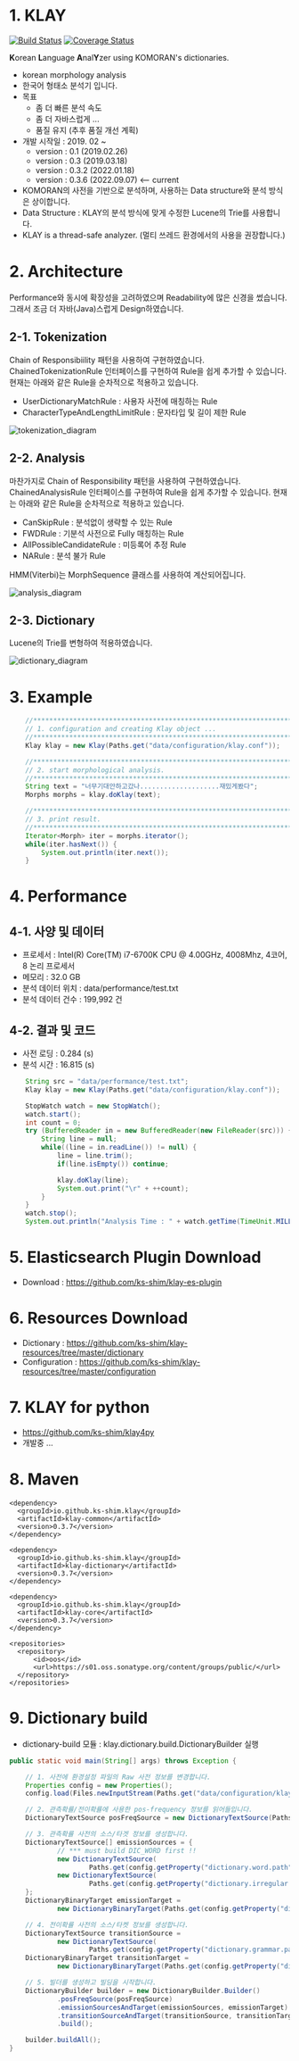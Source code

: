 # 1. KLAY
[![Build Status](https://github.com/ks-shim/klay/actions/workflows/pages/pages-build-deployment/badge.svg)](https://github.com/ks-shim/klay/actions/workflows/pages/pages-build-deployment)
[![Coverage Status](https://coveralls.io/repos/github/ks-shim/klay/badge.svg?branch=master)](https://coveralls.io/github/ks-shim/klay?branch=master)

**K**orean **L**anguage **A**nal**Y**zer using KOMORAN's dictionaries.
- korean morphology analysis
- 한국어 형태소 분석기 입니다.
- 목표
  * 좀 더 빠른 분석 속도
  * 좀 더 자바스럽게 ...
  * 품질 유지 (추후 품질 개선 계획) 
- 개발 시작일 : 2019. 02 ~
  - version : 0.1 (2019.02.26)
  - version : 0.3 (2019.03.18)
  - version : 0.3.2 (2022.01.18)
  - version : 0.3.6 (2022.09.07) <-- current
- KOMORAN의 사전을 기반으로 분석하며, 사용하는 Data structure와 분석 방식은 상이합니다.
- Data Structure : KLAY의 분석 방식에 맞게 수정한 Lucene의 Trie를 사용합니다.
- KLAY is a thread-safe analyzer. (멀티 쓰레드 환경에서의 사용을 권장합니다.)


# 2. Architecture
Performance와 동시에 확장성을 고려하였으며 Readability에 많은 신경을 썼습니다. 그래서 조금 더 자바(Java)스럽게 Design하였습니다.
## 2-1. Tokenization
Chain of Responsibiility 패턴을 사용하여 구현하였습니다. ChainedTokenizationRule 인터페이스를 구현하여 Rule을 쉽게
추가할 수 있습니다. 현재는 아래와 같은 Rule을 순차적으로 적용하고 있습니다.
 - UserDictionaryMatchRule : 사용자 사전에 매칭하는 Rule
 - CharacterTypeAndLengthLimitRule : 문자타입 및 길이 제한 Rule

![tokenization_diagram](data/image/tokenization_diagram.png)

## 2-2. Analysis
마찬가지로 Chain of Responsibility 패턴을 사용하여 구현하였습니다. ChainedAnalysisRule 인터페이스를 구현하여 Rule을 쉽게
추가할 수 있습니다. 현재는 아래와 같은 Rule을 순차적으로 적용하고 있습니다.
 - CanSkipRule : 분석없이 생략할 수 있는 Rule
 - FWDRule : 기분석 사전으로 Fully 매칭하는 Rule
 - AllPossibleCandidateRule : 미등록어 추정 Rule
 - NARule : 분석 불가 Rule

HMM(Viterbi)는 MorphSequence 클래스를 사용하여 계산되어집니다.

![analysis_diagram](data/image/analysis_diagram.png)

## 2-3. Dictionary
Lucene의 Trie를 변형하여 적용하였습니다.

![dictionary_diagram](data/image/dictionary_diagram.png)

# 3. Example
```java
    //***********************************************************************
    // 1. configuration and creating Klay object ...
    //***********************************************************************
    Klay klay = new Klay(Paths.get("data/configuration/klay.conf"));

    //***********************************************************************
    // 2. start morphological analysis.
    //***********************************************************************
    String text = "너무기대안하고갔나....................재밌게봤다";
    Morphs morphs = klay.doKlay(text);

    //***********************************************************************
    // 3. print result.
    //***********************************************************************
    Iterator<Morph> iter = morphs.iterator();
    while(iter.hasNext()) {
        System.out.println(iter.next());
    }
```
# 4. Performance
## 4-1. 사양 및 데이터
 - 프로세서 : Intel(R) Core(TM) i7-6700K CPU @ 4.00GHz, 4008Mhz, 4코어, 8 논리 프로세서
 - 메모리 : 32.0 GB
 - 분석 데이터 위치 : data/performance/test.txt
 - 분석 데이터 건수 : 199,992 건
## 4-2. 결과 및 코드
 - 사전 로딩 : 0.284 (s)
 - 분석 시간 : 16.815 (s)
```java
    String src = "data/performance/test.txt";
    Klay klay = new Klay(Paths.get("data/configuration/klay.conf"));

    StopWatch watch = new StopWatch();
    watch.start();
    int count = 0;
    try (BufferedReader in = new BufferedReader(new FileReader(src))) {
        String line = null;
        while((line = in.readLine()) != null) {
            line = line.trim();
            if(line.isEmpty()) continue;

            klay.doKlay(line);
            System.out.print("\r" + ++count);
        }
    }
    watch.stop();
    System.out.println("Analysis Time : " + watch.getTime(TimeUnit.MILLISECONDS) / 1000.0 + " (s)");
```

# 5. Elasticsearch Plugin Download
 - Download : https://github.com/ks-shim/klay-es-plugin
 
# 6. Resources Download
 - Dictionary : https://github.com/ks-shim/klay-resources/tree/master/dictionary
 - Configuration : https://github.com/ks-shim/klay-resources/tree/master/configuration
 
# 7. KLAY for python 
 - https://github.com/ks-shim/klay4py
 - 개발중 ...
 
# 8. Maven
```
<dependency>
  <groupId>io.github.ks-shim.klay</groupId>
  <artifactId>klay-common</artifactId>
  <version>0.3.7</version>
</dependency>
```
```
<dependency>
  <groupId>io.github.ks-shim.klay</groupId>
  <artifactId>klay-dictionary</artifactId>
  <version>0.3.7</version>
</dependency>
```
```
<dependency>
  <groupId>io.github.ks-shim.klay</groupId>
  <artifactId>klay-core</artifactId>
  <version>0.3.7</version>
</dependency>
```
```
<repositories>
  <repository>
      <id>oos</id>
      <url>https://s01.oss.sonatype.org/content/groups/public/</url>
  </repository>
</repositories>
```
# 9. Dictionary build
- dictionary-build 모듈 : klay.dictionary.build.DictionaryBuilder 실행
```java
public static void main(String[] args) throws Exception {

    // 1. 사전에 환경설정 파일의 Raw 사전 정보를 변경합니다.
    Properties config = new Properties();
    config.load(Files.newInputStream(Paths.get("data/configuration/klay.conf")));

    // 2. 관측확률/전이확률에 사용한 pos-frequency 정보를 읽어들입니다.
    DictionaryTextSource posFreqSource = new DictionaryTextSource(Paths.get(config.getProperty("dictionary.grammar.path")));

    // 3. 관측확률 사전의 소스/타겟 정보를 생성합니다.
    DictionaryTextSource[] emissionSources = {
            // *** must build DIC_WORD first !!
            new DictionaryTextSource(
                    Paths.get(config.getProperty("dictionary.word.path")), DictionaryTextSource.DictionaryType.DIC_WORD),
            new DictionaryTextSource(
                    Paths.get(config.getProperty("dictionary.irregular.path")), DictionaryTextSource.DictionaryType.DIC_IRREGULAR)
    };
    DictionaryBinaryTarget emissionTarget =
            new DictionaryBinaryTarget(Paths.get(config.getProperty("dictionary.emission.path")));

    // 4. 전이확률 사전의 소스/타켓 정보를 생성합니다.
    DictionaryTextSource transitionSource =
            new DictionaryTextSource(
                    Paths.get(config.getProperty("dictionary.grammar.path")), DictionaryTextSource.DictionaryType.GRAMMAR);
    DictionaryBinaryTarget transitionTarget =
            new DictionaryBinaryTarget(Paths.get(config.getProperty("dictionary.transition.path")));

    // 5. 빌더를 생성하고 빌딩을 시작합니다.
    DictionaryBuilder builder = new DictionaryBuilder.Builder()
            .posFreqSource(posFreqSource)
            .emissionSourcesAndTarget(emissionSources, emissionTarget)
            .transitionSourceAndTarget(transitionSource, transitionTarget)
            .build();

    builder.buildAll();
}
```
